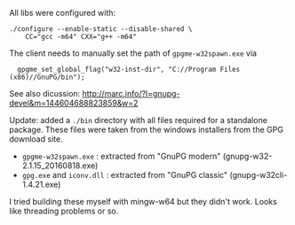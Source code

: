 All libs were configured with:

    ./configure --enable-static --disable-shared \
   		CC="gcc -m64" CXX="g++ -m64"

The client needs to manually set the path of `gpgme-w32spawn.exe` via

      gpgme_set_global_flag("w32-inst-dir", "C://Program Files (x86)//GnuPG/bin");

See also dicussion: http://marc.info/?l=gnupg-devel&m=144604688823859&w=2

Update: added a `./bin` directory with all files required for a standalone package.
These files were taken from the windows installers from the GPG download site.

 - `gpgme-w32spawn.exe` : extracted from "GnuPG modern" (gnupg-w32-2.1.15_20160818.exe)
 - `gpg.exe` and `iconv.dll` : extracted from "GnuPG classic" (gnupg-w32cli-1.4.21.exe)

I tried building these myself with mingw-w64 but they didn't work. Looks like
threading problems or so.
